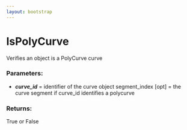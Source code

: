 ```yaml
---
layout: bootstrap
---
```


# IsPolyCurve

Verifies an object is a PolyCurve curve
          

### Parameters:

- ***curve_id*** = identifier of the curve object
segment_index [opt] = the curve segment if curve_id identifies a polycurve
        

### Returns:


True or False
        



